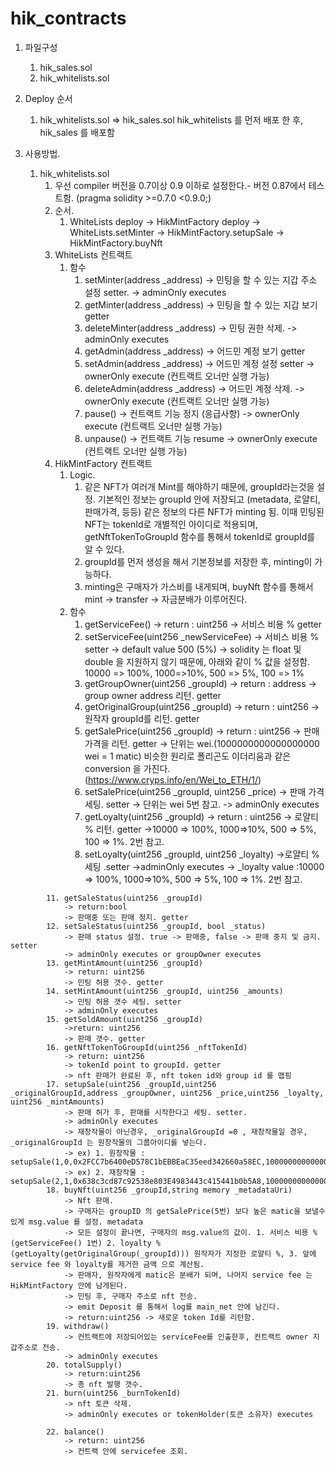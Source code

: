 # hik_contracts
1. 파일구성
   1. hik_sales.sol
   2. hik_whitelists.sol

3. Deploy 순서
   1. hik_whitelists.sol => hik_sales.sol
   hik_whitelists 를 먼저 배포 한 후, hik_sales 를 배포함

4. 사용방법.
   1. hik_whitelists.sol
      1. 우선 compiler 버전을 0.7이상 0.9 이하로 설정한다.- 버전 0.87에서 테스트함. (pragma solidity >=0.7.0 <0.9.0;)
      2. 순서.
         1. WhiteLists deploy -> HikMintFactory deploy -> WhiteLists.setMinter -> HikMintFactory.setupSale -> HikMintFactory.buyNft
      3. WhiteLists 컨트랙트
         1. 함수
            1. setMinter(address _address)
                -> 민팅을 할 수 있는 지갑 주소 설정 setter.
                -> adminOnly executes
            2. getMinter(address _address)
                ->  민팅을 할 수 있는 지갑 보기 getter
            3. deleteMinter(address _address)
                -> 민팅 권한 삭제.
                -> adminOnly executes
            4. getAdmin(address _address)
                -> 어드민 계정 보기 getter
            5. setAdmin(address _address)
                -> 어드민 계정 설정 setter
                -> ownerOnly execute (컨트랙트 오너만 실행 가능)
            6. deleteAdmin(address _address)
                -> 어드민 계정 삭제.
                -> ownerOnly execute (컨트랙트 오너만 실행 가능)
            7. pause()
                -> 컨트랙트 기능 정지 (응급사항)
                -> ownerOnly execute (컨트랙트 오너만 실행 가능)
            8. unpause()
                -> 컨트랙트 기능 resume
                -> ownerOnly execute (컨트랙트 오너만 실행 가능)
      4. HikMintFactory 컨트랙트
         1. Logic.
            1. 같은 NFT가 여러개 Mint를 해야하기 때문에, groupId라는것을 설정. 기본적인 정보는 groupId 안에 저장되고 (metadata, 로얄티, 판매가격, 등등) 같은 정보의 다른 NFT가 minting 됨. 이때 민팅된 NFT는 tokenId로 개별적인 아이디로 적용되며, getNftTokenToGroupId 함수를 통해서 tokenId로 groupId를 알 수 있다.
            2. groupId를 먼저 생성을 해서 기본정보를 저장한 후, minting이 가능하다.
            3. minting은 구매자가 가스비를 내게되며, buyNft 함수를 통해서 mint -> transfer -> 자금분배가 이루어진다.
         2. 함수
            1. getServiceFee()
               -> return : uint256
               -> 서비스 비용 % getter
            2. setServiceFee(uint256 _newServiceFee)
                -> 서비스 비용 %  setter
                -> default value 500 (5%)
                -> solidity 는 float 및 double 을 지원하지 않기 때문에, 아래와 같이 % 값을 설정함.
               10000 => 100%, 1000=>10%, 500 => 5%, 100 => 1%
            3. getGroupOwner(uint256 _groupId)
               -> return : address
               -> group owner address 리턴. getter
            4. getOriginalGroup(uint256 _groupId)
               -> return : uint256
               -> 원작자 groupId를 리턴. getter
            5. getSalePrice(uint256 _groupId)
               -> return : uint256
               -> 판매 가격을 리턴. getter
               -> 단위는 wei.(1000000000000000000 wei = 1 matic) 비슷한 원리로 폴리곤도 이더리움과 같은 conversion 을 가진다.
               (https://www.cryps.info/en/Wei_to_ETH/1/)
            6. setSalePrice(uint256 _groupId, uint256 _price)
               -> 판매 가격 세팅. setter
               -> 단위는 wei 5번 참고.
               -> adminOnly executes
            7. getLoyalty(uint256 _groupId)
               -> return : uint256
               -> 로얄티 % 리턴. getter
               ->10000 => 100%, 1000=>10%, 500 => 5%, 100 => 1%. 2번 참고.
            8. setLoyalty(uint256 _groupId, uint256 _loyalty)
               ->로얄티 % 세팅 .setter
               ->adminOnly executes
               -> _loyalty value :10000 => 100%, 1000=>10%, 500 => 5%, 100 => 1%. 2번 참고.
<!--             9. getMetaData(uint256 _groupId)
               ->return: string
               -> 메타데이타 url정보 리턴. getter
            10. setMetaData(uint256 _groupId, string memory _uri)
                -> 메타데이타 url 세팅. setter
                ->adminOnly executes -->
            11. getSaleStatus(uint256 _groupId)
                -> return:bool
                -> 판매중 또는 판매 정지. getter
            12. setSaleStatus(uint256 _groupId, bool _status)
                -> 판매 status 설정. true -> 판매중, false -> 판매 중지 및 금지. setter
                -> adminOnly executes or groupOwner executes
            13. getMintAmount(uint256 _groupId)
                -> return: uint256
                -> 민팅 허용 갯수. getter
            14. setMintAmount(uint256 _groupId, uint256 _amounts)
                -> 민팅 허용 갯수 세팅. setter
                -> adminOnly executes
            15. getSoldAmount(uint256 _groupId)
                ->return: uint256
                -> 판매 갯수. getter
            16. getNftTokenToGroupId(uint256 _nftTokenId)
                -> return: uint256
                -> tokenId point to groupId. getter
                -> nft 판매가 완료된 후, nft token id와 group id 를 맵핑
            17. setupSale(uint256 _groupId,uint256 _originalGroupId,address _groupOwner, uint256 _price,uint256 _loyalty, uint256 _mintAmounts)
                -> 판매 허가 후, 판매를 시작한다고 세팅. setter.
                -> adminOnly executes
                -> 재창작물이 아닌경우, _originalGroupId =0 , 재창작물일 경우, _originalGroupId 는 원창작물의 그룹아이디를 넣는다.
                -> ex) 1. 원창작물 : setupSale(1,0,0x2FCC7b6400eD578C1bEBBEaC35eed342660a58EC,100000000000000000,550,100,"ipfs://QmVoW4fKmEHcf6Zs1GoisoJ1E2RuzsNBuXGfwBhN2RcNxQ/99.png")
                -> ex) 2. 재창작물 : setupSale(2,1,0x638c3cd87c92538e803E4983443c415441b0b5A8,100000000000000000,0,100,"ipfs://QmVoW4fKmEHcf6Zs1GoisoJ1E2RuzsNBuXGfwBhN2RcNxQ/100.png")
            18. buyNft(uint256 _groupId,string memory _metadataUri)
                -> Nft 판매.
                -> 구매자는 groupID 의 getSalePrice(5번) 보다 높은 matic을 보낼수 있게 msg.value 를 설정. metadata 
                -> 모든 설정이 끝나면, 구매자의 msg.value의 값이. 1. 서비스 비용 %(getServiceFee() 1번) 2. loyalty % (getLoyalty(getOriginalGroup(_groupId))) 원작자가 지정한 로얄티 %, 3. 앞에 service fee 와 loyalty를 제거한 금액 으로 계산됨.
                -> 판매자, 원작자에게 matic은 분배가 되며, 나머지 service fee 는 HikMintFactory 안에 남게된다.
                -> 민팅 후, 구매자 주소로 nft 전송.
                -> emit Deposit 를 통해서 log를 main_net 안에 남긴다.
                -> return:uint256 -> 새로운 token Id를 리턴함.
            19. withdraw()
                -> 컨트랙트에 저장되어있는 serviceFee를 인출한후, 컨트랙트 owner 지갑주소로 전송.
                -> adminOnly executes
            20. totalSupply()
                -> return:uint256
                -> 총 nft 발행 갯수.
            21. burn(uint256 _burnTokenId)
                -> nft 토큰 삭제.
                -> adminOnly executes or tokenHolder(토큰 소유자) executes

            22. balance()
                -> return: uint256
                -> 컨트랙 안에 servicefee 조회.


